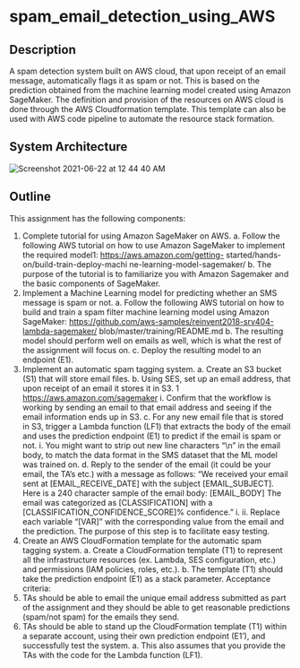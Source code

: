# spam_email_detection_using_AWS

## Description
A spam detection system built on AWS cloud, that upon receipt of an email message, automatically flags it as spam or not. This is based on the prediction obtained from the machine learning model created using Amazon SageMaker. The definition and provision of the resources on AWS cloud is done through the AWS Cloudformation template. This template can also be used with AWS code pipeline to automate the resource stack formation.

## System Architecture

![Screenshot 2021-06-22 at 12 44 40 AM](https://user-images.githubusercontent.com/26367904/122864709-bf8e2c00-d342-11eb-814e-5bfa7e1b5dd1.png)

## Outline

This assignment has the following components:
1. Complete tutorial for using Amazon SageMaker on AWS.
a. Follow the following AWS tutorial on how to use Amazon SageMaker to
implement the required model1: https://aws.amazon.com/getting-
started/hands-on/build-train-deploy-machi ne-learning-model-sagemaker/
b. The purpose of the tutorial is to familiarize you with Amazon
Sagemaker and the basic components of SageMaker.
2. Implement a Machine Learning model for predicting whether an SMS
message is spam or not.
a. Follow the following AWS tutorial on how to build and train a spam filter
machine learning model using Amazon SageMaker:
https://github.com/aws-samples/reinvent2018-srv404-lambda-sagemaker/
blob/master/training/README.md
b. The resulting model should perform well on emails as well, which is
what the rest of the assignment will focus on.
c. Deploy the resulting model to an endpoint (E1).
3. Implement an automatic spam tagging system.
a. Create an S3 bucket (S1) that will store email files.
b. Using SES, set up an email address, that upon receipt of an email it stores
it in S3.
1 https://aws.amazon.com/sagemaker
i.
Confirm that the workflow is working by sending an email to that
email address and seeing if the email information ends up in S3.
c. For any new email file that is stored in S3, trigger a Lambda function
(LF1) that extracts the body of the email and uses the prediction endpoint
(E1) to predict if the email is spam or not.
i. You might want to strip out new line characters “\n” in the email
body, to match the data format in the SMS dataset that the ML
model was trained on.
d. Reply to the sender of the email (it could be your email, the TA’s etc.)
with a message as follows:
“We received your email sent at [EMAIL_RECEIVE_DATE] with
the subject [EMAIL_SUBJECT].
Here is a 240 character sample of the email body:
[EMAIL_BODY]
The email was categorized as [CLASSIFICATION] with a
[CLASSIFICATION_CONFIDENCE_SCORE]% confidence.”
i.
ii.
Replace each variable “[VAR]” with the corresponding value from
the email and the prediction.
The purpose of this step is to facilitate easy testing.
4. Create an AWS CloudFormation template for the automatic spam tagging
system.
a. Create a CloudFormation template (T1) to represent all the
infrastructure resources (ex. Lambda, SES configuration, etc.) and
permissions (IAM policies, roles, etc.).
b. The template (T1) should take the prediction endpoint (E1) as a
stack parameter.
Acceptance criteria:
1. TAs should be able to email the unique email address submitted as part of
the assignment and they should be able to get reasonable predictions
(spam/not spam) for the emails they send.
2. TAs should be able to stand up the CloudFormation template (T1) within a
separate account, using their own prediction endpoint (E1’), and successfully
test the system.
a. This also assumes that you provide the TAs with the code for the Lambda
function (LF1).
